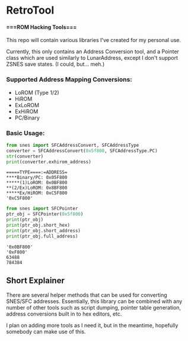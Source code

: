 # RetroTool
#### ===ROM Hacking Tools===

This repo will contain various libraries I've created for my personal use.

Currently, this only contains an Address Conversion tool, and a Pointer class which are used similarly to LunarAddress, except I don't support ZSNES save states. (I could, but... meh.)

### Supported Address Mapping Conversions:
* LoROM (Type 1/2)
* HiROM
* ExLoROM
* ExHiROM
* PC/Binary

### Basic Usage:
```python
from snes import SFCAddressConvert, SFCAddressType
converter = SFCAddressConvert(0x5f800, SFCAddressType.PC)
str(converter)
print(converter.exhirom_address)
```
```text
=====TYPE====:=ADDRESS=
****Binary/PC: 0x05F800
*****(1)LoROM: 0x0BF800
**(2/Ex)LoROM: 0x8BF800
*****Ex/HiROM: 0xC5F800
'0xC5F800'
```
```python
from snes import SFCPointer
ptr_obj = SFCPointer(0x5f800)
print(ptr_obj)
print(ptr_obj.short_hex)
print(ptr_obj.short_address)
print(ptr_obj.full_address)
```
```text
'0x0BF800'
'0xF800'
63488
784384
```

## Short Explainer
There are several helper methods that can be used for converting SNES/SFC addresses. Essentially, this library can be combined with any number of other tools such as script dumping, pointer table generation, address conversions built in to hex editors, etc.

I plan on adding more tools as I need it, but in the meantime, hopefully somebody can make use of this.